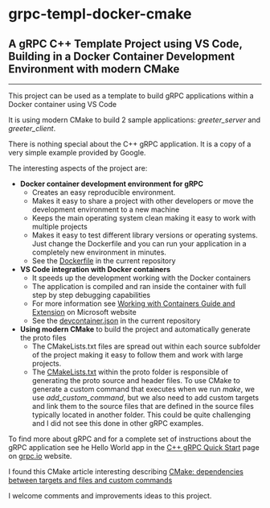 grpc-templ-docker-cmake
=======================

## A gRPC C++ Template Project using VS Code, Building in a Docker Container Development Environment with modern CMake
----------------------------------------------------------

This project can be used as a template to build gRPC applications within a Docker container using VS Code

It is using modern CMake to build 2 sample applications: *greeter_server* and *greeter_client*. 

There is nothing special about the C++ gRPC application. It is a copy of a very simple example provided by Google.

The interesting aspects of the project are:
- **Docker container development environment for gRPC**
    - Creates an easy reproducible environment.
    - Makes it easy to share a project with other developers or move the development environment to a new machine
    - Keeps the main operating system clean making it easy to work with multiple projects
    - Makes it easy to test different library versions or operating systems. Just change the Dockerfile and you can run your application in a completely new environment in minutes.
    - See the [Dockerfile](https://github.com/tomatac/grpc-templ-docker-cmake/blob/main/.devcontainer/Dockerfile) in the current repository
- **VS Code integration with Docker containers** 
    - It speeds up the development working with the Docker containers
    - The application is compiled and ran inside the container with full step by step debugging capabilities
    - For more information see [Working with Containers Guide and Extension](https://code.visualstudio.com/docs/containers/overview) on Microsoft website
    - See the [devcontainer.json](https://github.com/tomatac/grpc-templ-docker-cmake/blob/main/.devcontainer/devcontainer.json) in the current repository
- **Using modern CMake** to build the project and automatically generate the proto files
    - The CMakeLists.txt files are spread out within each source subfolder of the project making it easy to follow them and work with large projects.
    - The [CMakeLists.txt](https://github.com/tomatac/grpc-templ-docker-cmake/blob/main/protos/CMakeLists.txt) within the proto folder is responsible of generating the proto source and header files. To use CMake to generate a custom command that executes when we run *make*, we use *add_custom_command*, but we also need to add custom targets and link them to the source files that are defined in the source files typically located in another folder. This could be quite challenging and I did not see this done in other gRPC examples. 

To find more about gRPC and for a complete set of instructions about the gRPC application see he Hello World app in the [C++ gRPC Quick Start](https://grpc.io/docs/languages/cpp/quickstart) page on [grpc.io](https://grpc.io/) website.

I found this CMake article interesting describing [CMake: dependencies between targets and files and custom commands](https://samthursfield.wordpress.com/2015/11/21/cmake-dependencies-between-targets-and-files-and-custom-commands/)

I welcome comments and improvements ideas to this project.
 

